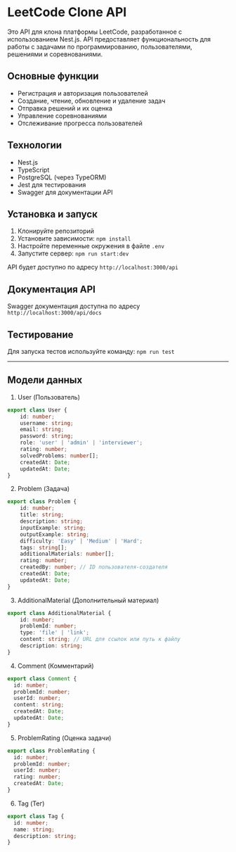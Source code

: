 # LeetCode Clone API

Это API для клона платформы LeetCode, разработанное с использованием Nest.js. API предоставляет функциональность для работы с задачами по программированию, пользователями, решениями и соревнованиями.

## Основные функции

- Регистрация и авторизация пользователей
- Создание, чтение, обновление и удаление задач
- Отправка решений и их оценка
- Управление соревнованиями
- Отслеживание прогресса пользователей

## Технологии

- Nest.js
- TypeScript
- PostgreSQL (через TypeORM)
- Jest для тестирования
- Swagger для документации API

## Установка и запуск

1. Клонируйте репозиторий
2. Установите зависимости: `npm install`
3. Настройте переменные окружения в файле `.env`
4. Запустите сервер: `npm run start:dev`

API будет доступно по адресу `http://localhost:3000/api`

## Документация API

Swagger документация доступна по адресу `http://localhost:3000/api/docs`

## Тестирование

Для запуска тестов используйте команду: `npm run test`

---

## Модели данных
1.	User (Пользователь)
```ts
export class User {
    id: number;
    username: string;
    email: string;
    password: string;
    role: 'user' | 'admin' | 'interviewer';
    rating: number;
    solvedProblems: number[];
    createdAt: Date;
    updatedAt: Date;
}
```
2.	Problem (Задача)
```ts
export class Problem {
    id: number;
    title: string;
    description: string;
    inputExample: string;
    outputExample: string;
    difficulty: 'Easy' | 'Medium' | 'Hard';
    tags: string[];
    additionalMaterials: number[];
    rating: number;
    createdBy: number; // ID пользователя-создателя
    createdAt: Date;
    updatedAt: Date;
}
```
3.	AdditionalMaterial (Дополнительный материал)
```ts
export class AdditionalMaterial {
    id: number;
    problemId: number;
    type: 'file' | 'link';
    content: string; // URL для ссылок или путь к файлу
    description: string;
}
```
4. Comment (Комментарий)
```ts
export class Comment {
  id: number;
  problemId: number;
  userId: number;
  content: string;
  createdAt: Date;
  updatedAt: Date;
}
```
5. ProblemRating (Оценка задачи)
```ts
export class ProblemRating {
  id: number;
  problemId: number;
  userId: number;
  rating: number;
  createdAt: Date;
}
```
6. Tag (Тег)
```ts
export class Tag {
  id: number;
  name: string;
  description: string;
}
```
